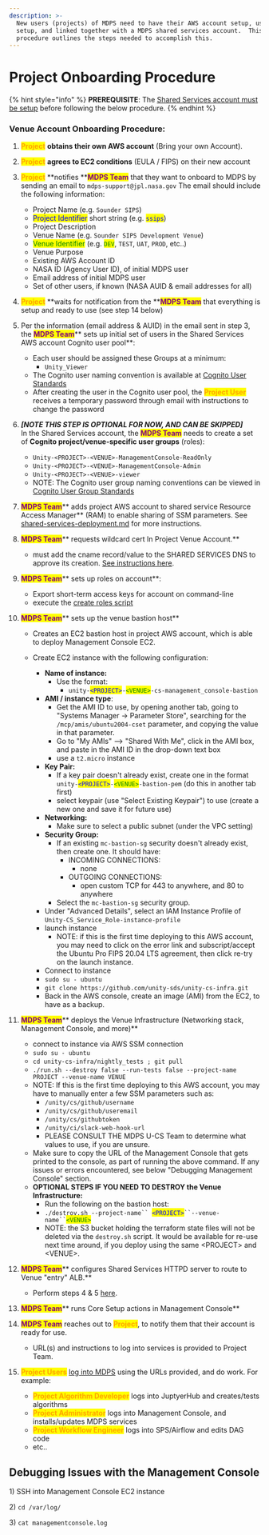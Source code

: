 ```yaml
---
description: >-
  New users (projects) of MDPS need to have their AWS account setup, users
  setup, and linked together with a MDPS shared services account.  This
  procedure outlines the steps needed to accomplish this.
---
```


# Project Onboarding Procedure

{% hint style="info" %}
**PREREQUISITE**:  The [Shared Services account must be setup](../developer-docs/common-services/docs/users-guide/deployment/shared-services-deployment.md) before following the below procedure.
{% endhint %}

### Venue Account Onboarding Procedure:

1. <mark style="color:orange;">**Project**</mark> **obtains their own AWS account** (Bring your own Account).\
   &#x20;
2. <mark style="color:orange;">**Project**</mark> **agrees to EC2 conditions** (EULA / FIPS) on their new account\
   &#x20;&#x20;
3.  <mark style="color:orange;">**Project**</mark> **notifies **<mark style="color:purple;">**MDPS Team**</mark> that they want to onboard to MDPS by sending an email to `mdps-support@jpl.nasa.gov` The email should include the following information:

    * Project Name (e.g. `Sounder SIPS`)
    * <mark style="color:blue;">Project Identifier</mark> short string (e.g. <mark style="color:blue;">`ssips`</mark>)
    * Project Description
    * Venue Name (e.g. `Sounder SIPS Development Venue`)
    * <mark style="color:green;">Venue Identifier</mark> (e.g. <mark style="color:green;">`DEV`</mark>, `TEST`, `UAT`, `PROD`, etc..)
    * Venue Purpose
    * Existing AWS Account ID
    * NASA ID (Agency User ID), of initial MDPS user
    * Email address of initial MDPS user
    * Set of other users, if known (NASA AUID & email addresses for all)

    &#x20; &#x20;
4. <mark style="color:orange;">**Project**</mark> **waits for notification from the **<mark style="color:purple;">**MDPS Team**</mark> that everything is setup and ready to use (see step 14 below)\
   &#x20;
5.  Per the information (email address & AUID) in the email sent in step 3, the <mark style="color:purple;">**MDPS Team**</mark>** sets up initial set of users in the Shared Services AWS account Cognito user pool**:

    * Each user should be assigned these Groups at a minimum:
      * `Unity_Viewer`
    * The Cognito user naming convention is available at [Cognito User Standards](../developer-docs/common-services/docs/users-guide/security/cognito-user-standards.md)
    * After creating the user in the Cognito user pool, the <mark style="color:orange;">**Project User**</mark> receives a temporary password through email with instructions to change the password

    &#x20;&#x20;
6.  _**\[NOTE THIS STEP IS OPTIONAL FOR NOW, AND CAN BE SKIPPED]**_ \
    In the Shared Services account, the <mark style="color:purple;">**MDPS Team**</mark> needs to create a set of **Cognito project/venue-specific user groups** (roles):

    * `Unity-<PROJECT>-<VENUE>-ManagementConsole-ReadOnly`
    * `Unity-<PROJECT>-<VENUE>-ManagementConsole-Admin`
    * `Unity-<PROJECT>-<VENUE>-viewer`
    * NOTE: The Cognito user group naming conventions can be viewed in [Cognito User Group Standards](../developer-docs/common-services/docs/users-guide/security/cognito-user-group-standards.md)

    &#x20;&#x20;
7. <mark style="color:purple;">**MDPS Team**</mark>** adds project AWS account to shared service Resource Access Manager** (RAM) to enable sharing of SSM parameters. See [shared-services-deployment.md](../developer-docs/common-services/docs/users-guide/deployment/shared-services-deployment.md "mention") for more instructions.\
   &#x20;
8. <mark style="color:purple;">**MDPS Team**</mark>** requests wildcard cert In Project Venue Account.**
   * must add the cname record/value to the SHARED SERVICES DNS to approve its creation. [See instructions here](https://app.gitbook.com/s/cUYkPD7kBe7iT1LABkPZ/tips-and-tricks/speed-up-with-quick-find).\
     &#x20;&#x20;
9.  <mark style="color:purple;">**MDPS Team**</mark>** sets up roles on account**:

    * Export short-term access keys for account on command-line
    * execute the [create roles script](https://github.com/unity-sds/unity-cs-infra/blob/main/aws\_role\_create/create\_roles\_and\_policies.sh)


10. <mark style="color:purple;">**MDPS Team**</mark>** sets up the venue bastion host**
    * Creates an EC2 bastion host in project AWS account, which is able to deploy Management Console EC2.
    *   Create EC2 instance with the following configuration:

        * **Name of instance:**
          * Use the format:
            * &#x20;`unity-`<mark style="color:blue;">`<PROJECT>`</mark>`-`<mark style="color:green;">`<VENUE>`</mark>`-cs-management_console-bastion`
        * **AMI / instance type**:&#x20;
          * Get the AMI ID to use, by opening another tab, going to "Systems Manager -> Parameter Store", searching for the `/mcp/amis/ubuntu2004-cset` parameter, and copying the value in that parameter.
          * Go to "My AMIs" --> "Shared With Me", click in the AMI box, and paste in the AMI ID in the drop-down text box
          * use a `t2.micro` instance
        * **Key Pair:**&#x20;
          * If a key pair doesn't already exist, create one in the format `unity-`<mark style="color:blue;">`<PROJECT>`</mark>`-`<mark style="color:green;">`<VENUE>`</mark>`-bastion-pem` (do this in another tab first)
          * select keypair (use "Select Existing Keypair") to use (create a new one and save it for future use)
        * **Networking:**
          * Make sure to select a public subnet (under the VPC setting)
        * **Security Group:**&#x20;
          * If an existing `mc-bastion-sg` security doesn't already exist, then create one. It should have:
            * INCOMING CONNECTIONS:
              * none
            * OUTGOING CONNECTIONS:
              * open custom TCP for 443 to anywhere, and 80 to anywhere
          * Select the `mc-bastion-sg` security group.
        * Under "Advanced Details", select an IAM Instance Profile of `Unity-CS_Service_Role-instance-profile`
        * launch instance
          * NOTE: if this is the first time deploying to this AWS account, you may need to click on the error link and subscript/accept the Ubuntu Pro FIPS 20.04 LTS agreement, then click re-try on the launch instance.
        * Connect to instance
        * `sudo su - ubuntu`
        * `git clone https://github.com/unity-sds/unity-cs-infra.git`
        * Back in the AWS console, create an image (AMI) from the EC2, to have as a backup.


11. <mark style="color:purple;">**MDPS Team**</mark>** deploys the Venue Infrastructure (Networking stack, Management Console, and more)**
    * connect to instance via AWS SSM connection
    * `sudo su - ubuntu`
    * `cd unity-cs-infra/nightly_tests ; git pull`
    * `./run.sh --destroy false --run-tests false --project-name PROJECT --venue-name VENUE`
    * NOTE: If this is the first time deploying to this AWS account, you may have to manually enter a few SSM parameters such as:
      * `/unity/cs/github/username`
      * `/unity/cs/github/useremail`
      * `/unity/cs/githubtoken`
      * `/unity/ci/slack-web-hook-url`
      * PLEASE CONSULT THE MDPS U-CS Team to determine what values to use, if you are unsure.
    * Make sure to copy the URL of the Management Console that gets printed to the console, as part of running the above command.  If any issues or errors encountered, see below "Debugging Management Console" section.
    * **OPTIONAL STEPS IF YOU NEED TO DESTROY the Venue Infrastructure:**
      * Run the following on the bastion host:
      * `./destroy.sh --project-name`` `<mark style="color:blue;">`<PROJECT>`</mark>` ``--venue-name`` `<mark style="color:green;">`<VENUE>`</mark>
      * NOTE: the S3 bucket holding the terraform state files will not be deleted via the `destroy.sh` script.  It would be available for re-use next time around, if you deploy using the same \<PROJECT> and \<VENUE>. \
        &#x20;
12. <mark style="color:purple;">**MDPS Team**</mark>** configures Shared Services HTTPD server to route to Venue "entry" ALB.**
    * Perform steps 4 & 5 [here](https://unity-sds.gitbook.io/docs/developer-docs/common-services/docs/users-guide/deployment/updating-venue-deployment).\
      &#x20;
13. <mark style="color:purple;">**MDPS Team**</mark>** runs Core Setup actions in Management Console**\
    &#x20;&#x20;
14. <mark style="color:purple;">**MDPS Team**</mark> reaches out to <mark style="color:orange;">**Project**</mark>, to notify them that their account is ready for use.
    * URL(s) and instructions to log into services is provided to Project Team.\
      &#x20;  &#x20;
15. <mark style="color:orange;">**Project Users**</mark> [log into MDPS](https://unity-sds.gitbook.io/docs/mdps-overview/unity-account-and-login) using the URLs provided, and do work.  For example:
    * <mark style="color:orange;">**Project Algorithm Developer**</mark> logs into JuptyerHub and creates/tests algorithms
    * <mark style="color:orange;">**Project Administrator**</mark> logs into Management Console, and installs/updates MDPS services
    * <mark style="color:orange;">**Project Workflow Engineer**</mark> logs into SPS/Airflow and edits DAG code
    * etc..

&#x20;



## Debugging Issues with the Management Console

1\) SSH into Management Console EC2 instance

2\) `cd /var/log/`

3\) `cat managementconsole.log`
